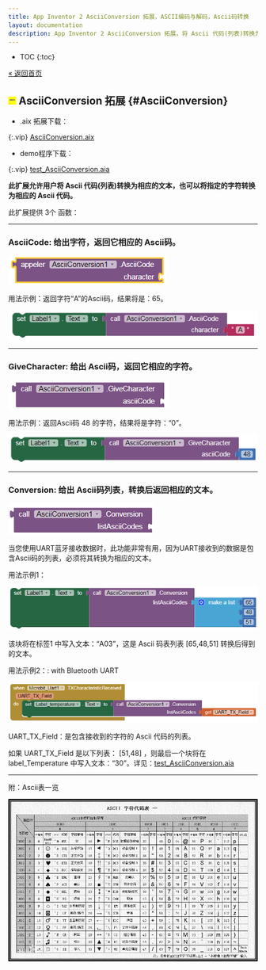 ```yaml
---
title: App Inventor 2 AsciiConversion 拓展，ASCII编码与解码，Ascii码转换
layout: documentation
description: App Inventor 2 AsciiConversion 拓展，将 Ascii 代码(列表)转换为相应的文本，也可以将指定的字符转换为相应的 Ascii 代码。ASCII编码与解码,ascii转换,ascii码转换。
---
```


* TOC
{:toc}

[&laquo; 返回首页](index.html)

## <img src="data:image/png;base64,iVBORw0KGgoAAAANSUhEUgAAABAAAAAQCAIAAACQkWg2AAAACXBIWXMAAAsSAAALEgHS3X78AAAA1klEQVR42mP4/5+BJESa6oHS8OMHG4Tx6RMPPg2bNnlPm5Z+7Zp6UtLsvXsd9uxxrKpqWbEidOHC2KlTM75940DXkJw8y8Nj67Fj5rm5Ezs7S0pKOoGCN26oFhd3FRb2fP7MhaLh7l2F8vK2rq6Sjo7SlpbKurr6ZcvCgeS8efETJ+YARb584UTR8PUr1MYvX7hu31b++ZMVyH70SObvX0agl75/Z//3b0jFAyENrxj+32b4/57h/3OG/y8Y/r9k+P8dvwagoksM/x8w/L8B1gkk31HVSQDpTO7uYTqjvQAAAABJRU5ErkJggg==" style="margin:-4px 5px 0 0">AsciiConversion 拓展  {#AsciiConversion}
<!--(https://community.appinventor.mit.edu/t/ascii-conversion-extension/80973)-->

* .aix 拓展下载：

{:.vip}
[AsciiConversion.aix](AsciiConversion/AsciiConversion.aix)

* demo程序下载：

{:.vip}
[test_AsciiConversion.aia](AsciiConversion/test_AsciiConversion.aia)

**此扩展允许用户将 Ascii 代码(列表)转换为相应的文本，也可以将指定的字符转换为相应的 Ascii 代码。**

此扩展提供 3个 函数：

***
### **AsciiCode**: 给出字符，返回它相应的 Ascii码。

![](AsciiConversion/1.png)

用法示例：返回字符“A”的Ascii码，结果将是：65。

![](AsciiConversion/2.png)

***
### **GiveCharacter**: 给出 Ascii码，返回它相应的字符。

![](AsciiConversion/3.png)

用法示例：返回Ascii码 48 的字符，结果将是字符：“0”。

![](AsciiConversion/4.png)

***
### **Conversion**: 给出 Ascii码列表，转换后返回相应的文本。

![](AsciiConversion/5.png)

当您使用UART蓝牙接收数据时，此功能非常有用，因为UART接收到的数据是包含Ascii码的列表，必须将其转换为相应的文本。

用法示例1：

![](AsciiConversion/6.png)

该块将在标签1 中写入文本：“A03”，这是 Ascii 码表列表 [65,48,51] 转换后得到的文本。

用法示例2：: with Bluetooth UART

![](AsciiConversion/7.png)

UART_TX_Field：是包含接收到的字符的 Ascii 代码的列表。

如果 UART_TX_Field 是以下列表： [51,48] ，则最后一个块将在 label_Temperature 中写入文本：“30”。详见：[test_AsciiConversion.aia](AsciiConversion/test_AsciiConversion.aia)


***
附：Ascii表一览

![](../blocks/images/text/ascii.png)
